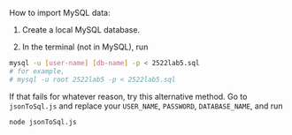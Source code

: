 How to import MySQL data:

1. Create a local MySQL database.

2. In the terminal (not in MySQL), run

```sh
mysql -u [user-name] [db-name] -p < 2522lab5.sql
# for example, 
# mysql -u root 2522lab5 -p < 2522lab5.sql
```

If that fails for whatever reason, try this alternative method.
Go to `jsonToSql.js` and replace your `USER_NAME`, `PASSWORD`, `DATABASE_NAME`, and run

```sh
node jsonToSql.js
```

